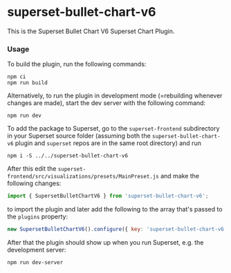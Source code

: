 # superset-bullet-chart-v6

This is the Superset Bullet Chart V6 Superset Chart Plugin.

### Usage

To build the plugin, run the following commands:

```
npm ci
npm run build
```

Alternatively, to run the plugin in development mode (=rebuilding whenever changes are made), start the dev server with the following command:

```
npm run dev
```

To add the package to Superset, go to the `superset-frontend` subdirectory in your Superset source folder (assuming both the `superset-bullet-chart-v6` plugin and `superset` repos are in the same root directory) and run
```
npm i -S ../../superset-bullet-chart-v6
```

After this edit the `superset-frontend/src/visualizations/presets/MainPreset.js` and make the following changes:

```js
import { SupersetBulletChartV6 } from 'superset-bullet-chart-v6';
```

to import the plugin and later add the following to the array that's passed to the `plugins` property:
```js
new SupersetBulletChartV6().configure({ key: 'superset-bullet-chart-v6' }),
```

After that the plugin should show up when you run Superset, e.g. the development server:

```
npm run dev-server
```
